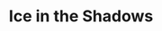 ---
portfolio: ice
title:  "Ice in the Shadows"
description: "A Web comic -  5: Doom Slide"
content: ""
layout: port-v-ice-chapter-five
set: ice
---
